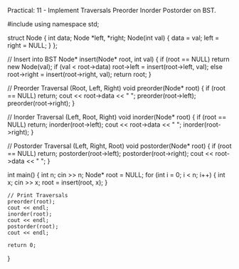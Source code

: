 
Practical: 11 - Implement Traversals Preorder Inorder Postorder on BST.

#include <iostream>
using namespace std;

struct Node {
    int data;
    Node *left, *right;
    Node(int val) {
        data = val;
        left = right = NULL;
    }
};

// Insert into BST
Node* insert(Node* root, int val) {
    if (root == NULL) return new Node(val);
    if (val < root->data)
        root->left = insert(root->left, val);
    else
        root->right = insert(root->right, val);
    return root;
}

// Preorder Traversal (Root, Left, Right)
void preorder(Node* root) {
    if (root == NULL) return;
    cout << root->data << " ";
    preorder(root->left);
    preorder(root->right);
}

// Inorder Traversal (Left, Root, Right)
void inorder(Node* root) {
    if (root == NULL) return;
    inorder(root->left);
    cout << root->data << " ";
    inorder(root->right);
}

// Postorder Traversal (Left, Right, Root)
void postorder(Node* root) {
    if (root == NULL) return;
    postorder(root->left);
    postorder(root->right);
    cout << root->data << " ";
}

int main() {
    int n;
    cin >> n;
    Node* root = NULL;
    for (int i = 0; i < n; i++) {
        int x;
        cin >> x;
        root = insert(root, x);
    }

    // Print Traversals
    preorder(root);
    cout << endl;
    inorder(root);
    cout << endl;
    postorder(root);
    cout << endl;

    return 0;
}